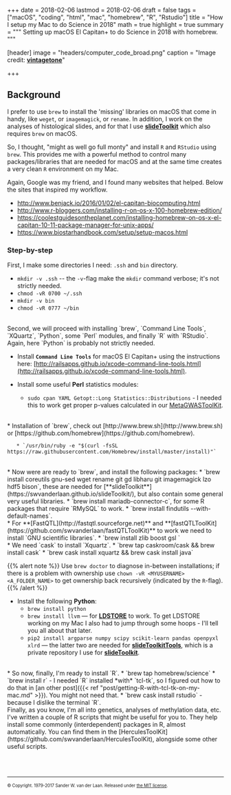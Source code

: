 +++
date = 2018-02-06
lastmod = 2018-02-06
draft = false
tags = ["macOS", "coding", "html", "mac", "homebrew", "R", "Rstudio"]
title = "How I setup my Mac to do Science in 2018"
math = true
highlight = true
summary = """
Setting up macOS El Capitan+ to do Science in 2018 with homebrew. 
"""

[header]
image = "headers/computer_code_broad.png"
caption = "Image credit: [**vintagetone**](https://www.shutterstock.com/g/vintagetone)"

+++

## Background

I prefer to use `brew` to install the 'missing' libraries on macOS that come in handy, like `weget`, or `imagemagick`, or `rename`. In addition, I work on the analyses of histological slides, and for that I use [**slideToolkit**](https://swvanderlaan.github.io/slideToolkit/) which also requires `brew` on macOS. 

So, I thought, "might as well go full monty" and install `R` and `RStudio` using `brew`. This provides me with a powerful method to control many packages/libraries that are needed for macOS and at the same time creates a very clean `R` environment on my Mac.

Again, Google was my friend, and I found many websites that helped. Below the sites that inspired my workflow.

   * http://www.benjack.io/2016/01/02/el-capitan-biocomputing.html
   * http://www.r-bloggers.com/installing-r-on-os-x-100-homebrew-edition/ 
   * https://coolestguidesontheplanet.com/installing-homebrew-on-os-x-el-capitan-10-11-package-manager-for-unix-apps/ 
   * https://www.biostarhandbook.com/setup/setup-macos.html

### Step-by-step

First, I make some directories I need: `.ssh` and `bin` directory.
   
   * `mkdir -v .ssh` -- the `-v`-flag make the `mkdir` command verbose; it's not strictly needed.
   * `chmod -vR 0700 ~/.ssh`
   * `mkdir -v bin`
   * `chmod -vR 0777 ~/bin`
   </br>
Second, we will proceed with installing `brew`, `Command Line Tools`, `XQuartz`, `Python`, some `Perl` modules, and finally `R` with `RStudio`. Again, here `Python` is probably not strictly needed. 

   * Install **`Command Line Tools`** for macOS El Capitan+ using the instructions here: [http://railsapps.github.io/xcode-command-line-tools.html](http://railsapps.github.io/xcode-command-line-tools.html).
   * Install some useful **Perl** statistics modules:
   
       * `sudo cpan YAML Getopt::Long Statistics::Distributions` - I needed this to work get proper p-values calculated in our [MetaGWASToolKit](https://github.com/swvanderlaan/MetaGWASToolKit).
   </br>
   * Installation of `brew`, check out [http://www.brew.sh](http://www.brew.sh) or [https://github.com/homebrew](https://github.com/homebrew).
   
       * `/usr/bin/ruby -e "$(curl -fsSL https://raw.githubusercontent.com/Homebrew/install/master/install)"`
   </br>
   * Now were are ready to `brew`, and install the following packages:
       * `brew install coreutils gnu-sed wget rename git gd libharu git imagemagick lzo hdf5 bison`, these are needed for [**slideToolkit**](https://swvanderlaan.github.io/slideToolkit/), but also contain some general very useful libraries.
       * `brew install mariadb-connector-c`, for some R packages that require `RMySQL` to work.
       * `brew install findutils --with-default-names`.
   </br>
   * For **[FastQTL](http://fastqtl.sourceforge.net)** and **[fastQTLToolKit](https://github.com/swvanderlaan/fastQTLToolKit)** to work we need to install `GNU scientific libraries`.
        * `brew install zlib boost gsl `
   </br>
   * We need `cask` to install `Xquartz`. 
       * `brew tap caskroom/cask && brew install cask`
       * `brew cask install xquartz && brew cask install java`

{{% alert note %}}
Use `brew doctor` to diagnose in-between installations; if there is a problem with ownership use `chown -vR <MYUSERNAME> <A_FOLDER_NAME>` to get ownership back recursively (indicated by the `R`-flag).
{{% /alert %}}
   </br>
   * Install the following **Python**:
       * `brew install python`
       * `brew install llvm` — for **[LDSTORE](http://www.christianbenner.com)** to work. To get LDSTORE working on my Mac I also had to jump through some hoops - I'll tell you all about that later.
       * `pip2 install argparse numpy scipy scikit-learn pandas openpyxl xlrd` — the latter two are needed for **[slideToolkitTools](https://github.com/swvanderlaan/slideToolkitTools)**, which is a private repository I use for [**slideToolkit**](https://swvanderlaan.github.io/slideToolkit/).
   </br>
   * So now, finally, I'm ready to install `R`. 
       * `brew tap homebrew/science`
       * `brew install r` - I needed `R` installed *with* `tcl-tk`, so I figured out how to do that in [an other post]({{< ref "post/getting-R-with-tcl-tk-on-my-mac.md" >}}). You might not need that.
       * `brew cask install rstudio` - because I dislike the terminal `R`.
</br>
Finally, as you know, I'm all into genetics, analyses of methylation data, etc. I've written a couple of R scripts that might be useful for you to. They help install some commonly (interdependent) packages in R, almost automatically. You can find them in the [HerculesToolKit](https://github.com/swvanderlaan/HerculesToolKit), alongside some other useful scripts.


</br></br>

----- 
<sub><sup>&copy; Copyright. 1979-2017 Sander W. van der Laan. Released under [the MIT license](http://opensource.org/licenses/MIT).</sup></sub>

